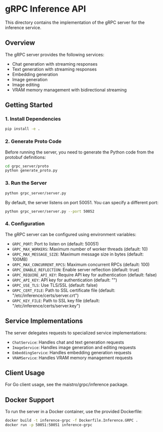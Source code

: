 # gRPC Inference API

This directory contains the implementation of the gRPC server for the inference service.

## Overview

The gRPC server provides the following services:
- Chat generation with streaming responses
- Text generation with streaming responses
- Embedding generation
- Image generation
- Image editing
- VRAM memory management with bidirectional streaming

## Getting Started

### 1. Install Dependencies

```bash
pip install -e .
```

### 2. Generate Proto Code

Before running the server, you need to generate the Python code from the protobuf definitions:

```bash
cd grpc_server/proto
python generate_proto.py
```

### 3. Run the Server

```bash
python grpc_server/server.py
```

By default, the server listens on port 50051. You can specify a different port:

```bash
python grpc_server/server.py --port 50052
```

### 4. Configuration

The gRPC server can be configured using environment variables:

- `GRPC_PORT`: Port to listen on (default: 50051)
- `GRPC_MAX_WORKERS`: Maximum number of worker threads (default: 10)
- `GRPC_MAX_MESSAGE_SIZE`: Maximum message size in bytes (default: 100MB)
- `GRPC_MAX_CONCURRENT_RPCS`: Maximum concurrent RPCs (default: 100)
- `GRPC_ENABLE_REFLECTION`: Enable server reflection (default: true)
- `GRPC_REQUIRE_API_KEY`: Require API key for authentication (default: false)
- `GRPC_API_KEY`: API key for authentication (default: "")
- `GRPC_USE_TLS`: Use TLS/SSL (default: false)
- `GRPC_CERT_FILE`: Path to SSL certificate file (default: "/etc/inference/certs/server.crt")
- `GRPC_KEY_FILE`: Path to SSL key file (default: "/etc/inference/certs/server.key")

## Service Implementations

The server delegates requests to specialized service implementations:

- `ChatService`: Handles chat and text generation requests
- `ImageService`: Handles image generation and editing requests
- `EmbeddingService`: Handles embedding generation requests
- `VRAMService`: Handles VRAM memory management requests

## Client Usage

For Go client usage, see the maistro/grpc/inference package.

## Docker Support

To run the server in a Docker container, use the provided Dockerfile:

```bash
docker build -t inference-grpc -f Dockerfile.Inference.GRPC .
docker run -p 50051:50051 inference-grpc
```
